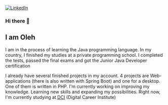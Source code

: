 [![LinkedIn][linkedin-shield]][linkedin-url]

### Hi there 👋
## I am Oleh
<!--
**BADRobin/BADRobin** is a ✨ _special_ ✨ repository because its `README.md` (this file) appears on your GitHub profile.

Here are some ideas to get you started:

- 🔭 I’m currently working on ...
- 🌱 I’m currently learning ...
- 👯 I’m looking to collaborate on ...
- 🤔 I’m looking for help with ...
- 💬 Ask me about ...
- 📫 How to reach me: ...
- 😄 Pronouns: ...
- ⚡ Fun fact: ...
-->
  I am in the process of learning the Java programming language. In my country, I finished my studies at a private programming school. I completed the tests, passed the final exams and got the Junior Java Developer certification

  I already have several finished projects in my account. 4 projects are Web-applications (there is also written with Spring Boot) and one for a desktop. One of them is written in PHP. 
I'm currently working on improving my knowledge. Learning new skills and expanding my possibilities. 
Right now, I'm currently studying at [DCI](https://digitalcareerinstitute.org/) (Digital Career Institute)

[linkedin-shield]: https://img.shields.io/badge/-LinkedIn-black.svg?style=for-the-badge&logo=linkedin&colorB=555
[linkedin-url]: https://www.linkedin.com/in/oleh-bryl/
